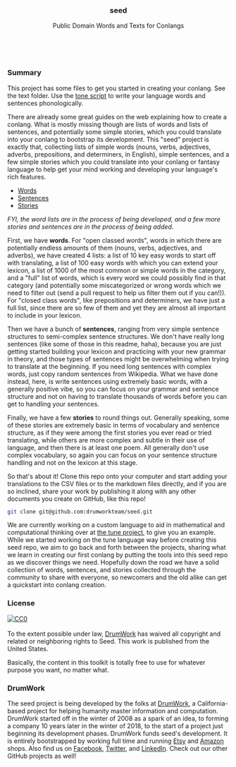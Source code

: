 
<br/>
<br/>
<br/>
<br/>
<br/>
<br/>

<h3 align='center'>
  seed
</h3>
<p align='center'>
  Public Domain Words and Texts for Conlangs
</p>

<br/>
<br/>
<br/>

<h3 id="summary">Summary</h3>

This project has some files to get you started in creating your conlang. See the text folder. Use the [tone script](https://github.com/drumworkteam/tone) to write your language words and sentences phonologically.

There are already some great guides on the web explaining how to create a conlang. What is mostly missing though are lists of words and lists of sentences, and potentially some simple stories, which you could translate into your conlang to bootstrap its development. This "seed" project is exactly that, collecting lists of simple words (nouns, verbs, adjectives, adverbs, prepositions, and determiners, in English), simple sentences, and a few simple stories which you could translate into your conlang or fantasy language to help get your mind working and developing your language's rich features.

- [Words](https://github.com/drumworkteam/seed/tree/make/text/list/word)
- [Sentences](https://github.com/drumworkteam/seed/tree/make/text/list/sentence)
- [Stories](https://github.com/drumworkteam/seed/tree/make/text)

_FYI, the word lists are in the process of being developed, and a few more stories and sentences are in the process of being added._

First, we have **words**. For "open classed words", words in which there are potentially endless amounts of them (nouns, verbs, adjectives, and adverbs), we have created 4 lists: a list of 10 key easy words to start off with translating, a list of 100 easy words with which you can extend your lexicon, a list of 1000 of the most common or simple words in the category, and a "full" list of words, which is every word we could possibly find in that category (and potentially some miscategorized or wrong words which we need to filter out (send a pull request to help us filter them out if you can!)). For "closed class words", like prepositions and determiners, we have just a full list, since there are so few of them and yet they are almost all important to include in your lexicon.

Then we have a bunch of **sentences**, ranging from very simple sentence structures to semi-complex sentence structures. We don't have really long sentences (like some of those in this readme, haha), because you are just getting started building your lexicon and practicing with your new grammar in theory, and those types of sentences might be overwhelming when trying to translate at the beginning. If you need long sentences with complex words, just copy random sentences from Wikipedia. What we have done instead, here, is write sentences using extremely basic words, with a generally positive vibe, so you can focus on your grammar and sentence structure and not on having to translate thousands of words before you can get to handling your sentences.

Finally, we have a few **stories** to round things out. Generally speaking, some of these stories are extremely basic in terms of vocabulary and sentence structure, as if they were among the first stories you ever read or tried translating, while others are more complex and subtle in their use of language, and then there is at least one poem. All generally don't use complex vocabulary, so again you can focus on your sentence structure handling and not on the lexicon at this stage.

So that's about it! Clone this repo onto your computer and start adding your translations to the CSV files or to the markdown files directly, and if you are so inclined, share your work by publishing it along with any other documents you create on GitHub, like this repo!

```bash
git clone git@github.com:drumworkteam/seed.git
```

We are currently working on a custom language to aid in mathematical and computational thinking over at [the tune project](https://github.com/drumworkteam/tune), to give you an example. While we started working on the tune language way before creating this seed repo, we aim to go back and forth between the projects, sharing what we learn in creating our first conlang by putting the tools into this seed repo as we discover things we need. Hopefully down the road we have a solid collection of words, sentences, and stories collected through the community to share with everyone, so newcomers and the old alike can get a quickstart into conlang creation.

<h3 id="license">License</h3>

<p xmlns:dct="http://purl.org/dc/terms/" xmlns:vcard="http://www.w3.org/2001/vcard-rdf/3.0#">
  <a rel="license"
     href="http://creativecommons.org/publicdomain/zero/1.0/">
    <img src="http://i.creativecommons.org/p/zero/1.0/88x31.png" style="border-style: none;" alt="CC0" />
  </a>
  <br />
  <br />
  To the extent possible under law,
  <a rel="dct:publisher"
     href="https://github.com/drumworkteam/seed">
    <span property="dct:title">DrumWork</span></a>
  has waived all copyright and related or neighboring rights to
  <span property="dct:title">Seed</span>.
This work is published from the
<span property="vcard:Country" datatype="dct:ISO3166"
      content="US" about="https://github.com/drumworkteam/seed">
  United States</span>.
</p>

Basically, the content in this toolkit is totally free to use for whatever purpose you want, no matter what.

<h3 id="mount">DrumWork</h3>

The seed project is being developed by the folks at [DrumWork](https://drum.work), a California-based project for helping humanity master information and computation. DrumWork started off in the winter of 2008 as a spark of an idea, to forming a company 10 years later in the winter of 2018, to the start of a project just beginning its development phases. DrumWork funds seed's development. It is entirely bootstrapped by working full time and running [Etsy](https://etsy.com/shop/drumworkteam) and [Amazon](https://www.amazon.com/s?rh=p_27%3AMount+Build) shops. Also find us on [Facebook](https://www.facebook.com/drumworkteam), [Twitter](https://twitter.com/drumworkteam), and [LinkedIn](https://www.linkedin.com/company/drumworkteam). Check out our other GitHub projects as well!
